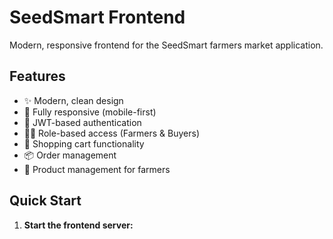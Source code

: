 # SeedSmart Frontend

Modern, responsive frontend for the SeedSmart farmers market application.

## Features

- ✨ Modern, clean design
- 📱 Fully responsive (mobile-first)
- 🔐 JWT-based authentication
- 👨‍🌾 Role-based access (Farmers & Buyers)
- 🛒 Shopping cart functionality
- 📦 Order management
- 🌱 Product management for farmers

## Quick Start

1. **Start the frontend server:**
